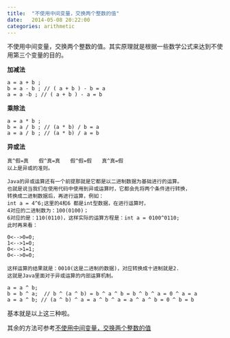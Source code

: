 ```yaml
---
title:  "不使用中间变量，交换两个整数的值"
date:   2014-05-08 20:22:00
categories: arithmetic
---
```


不使用中间变量，交换两个整数的值。其实原理就是根据一些数学公式来达到不使用第三个变量的目的。



**加减法**

    a = a + b ;
    b = a - b ; // ( a + b ) - b = a
    a = a -b ; // ( a + b ) - a = b
    
**乘除法**

    a = a * b ;
    b = a / b ; // (a * b) / b = a
    a = a / b ; // (a * b) / a = b
    
**异或法**

    真^假=真　　假^真=真　　假^假=假　　真^真=假
    以上是异或的准则。
    
    Java的异或运算还有一个前提那就是它都是以二进制数据为基础进行的运算。
    也就是说当我们在使用代码中使用到异或运算时，它都会先将两个条件进行转换，
    转换成二进制数据后，再进行运算，例如：
    int a = 4^6;这里的4和6 都是int型数据，在进行运算时，
    4对应的二进制数为：100(0100)；
    6对应的是：110(0110)，这样实际的运算方程是：int a = 0100^0110;
    此时再来看：
    
    0<-->0=0;
    1<-->1=0;
    0<-->1=1;
    0<-->0=0;
    
    这样运算的结果就是：0010(这是二进制的数据)，对应转换成十进制就是2.
    这就是Java里面对于异或运算的内部运算机制。
    
    a = a ^ b;
    b = b ^ a;  // b ^ (a ^ b) = b ^ a ^ b = b ^ b ^ a = 0 ^ a = a
    a = a ^ b; // (a ^ b) ^ a = a ^ b ^ a = a ^ a ^ b = 0 ^ b = b
    
    
基本就是以上这三种啦。

其余的方法可参考[不使用中间变量，交换两个整数的值](http://www.cnblogs.com/ronli/archive/2011/11/22/2258666.html)